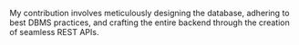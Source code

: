 My contribution involves meticulously designing the database, adhering to best DBMS practices, and crafting the entire backend through the creation of seamless REST APIs.
